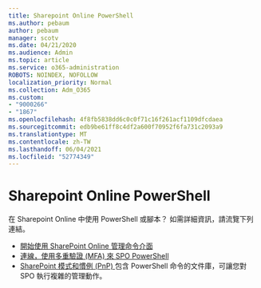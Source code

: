 ```yaml
---
title: Sharepoint Online PowerShell
ms.author: pebaum
author: pebaum
manager: scotv
ms.date: 04/21/2020
ms.audience: Admin
ms.topic: article
ms.service: o365-administration
ROBOTS: NOINDEX, NOFOLLOW
localization_priority: Normal
ms.collection: Adm_O365
ms.custom:
- "9000266"
- "1867"
ms.openlocfilehash: 4f8fb5838dd6c0c0f71c16f261acf1109dfcdaea
ms.sourcegitcommit: edb9be61ff8c4df2a600f70952f6fa731c2093a9
ms.translationtype: MT
ms.contentlocale: zh-TW
ms.lasthandoff: 06/04/2021
ms.locfileid: "52774349"
---
```

# <a name="sharepoint-online-powershell"></a>Sharepoint Online PowerShell

在 Sharepoint Online 中使用 PowerShell 或腳本？ 如需詳細資訊，請流覽下列連結。
- [開始使用 SharePoint Online 管理命令介面](/powershell/sharepoint/sharepoint-online/connect-sharepoint-online?view=sharepoint-ps)
- [連線，使用多重驗證 (MFA) 來 SPO PowerShell](/powershell/sharepoint/sharepoint-online/connect-sharepoint-online?view=sharepoint-ps#to-connect-with-multifactor-authentication-mfa)
- [SharePoint 模式和慣例 (PnP) ](/powershell/sharepoint/sharepoint-pnp/sharepoint-pnp-cmdlets?view=sharepoint-ps)包含 PowerShell 命令的文件庫，可讓您對 SPO 執行複雜的管理動作。